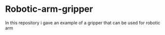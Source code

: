 # Robotic-arm-gripper
In this repository i gave an example of a gripper that can be used for robotic arm
